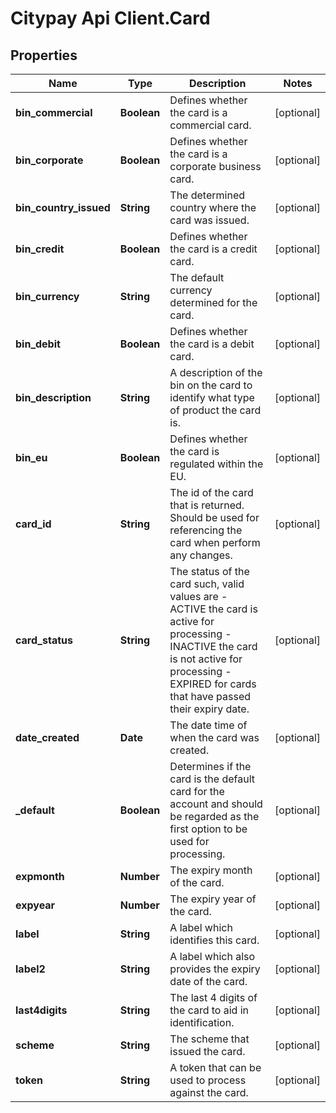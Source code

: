 # Citypay Api Client.Card

## Properties

Name | Type | Description | Notes
------------ | ------------- | ------------- | -------------
**bin_commercial** | **Boolean** | Defines whether the card is a commercial card. | [optional] 
**bin_corporate** | **Boolean** | Defines whether the card is a corporate business card. | [optional] 
**bin_country_issued** | **String** | The determined country where the card was issued. | [optional] 
**bin_credit** | **Boolean** | Defines whether the card is a credit card. | [optional] 
**bin_currency** | **String** | The default currency determined for the card. | [optional] 
**bin_debit** | **Boolean** | Defines whether the card is a debit card. | [optional] 
**bin_description** | **String** | A description of the bin on the card to identify what type of product the card is. | [optional] 
**bin_eu** | **Boolean** | Defines whether the card is regulated within the EU. | [optional] 
**card_id** | **String** | The id of the card that is returned. Should be used for referencing the card when perform any changes. | [optional] 
**card_status** | **String** | The status of the card such, valid values are  - ACTIVE the card is active for processing  - INACTIVE the card is not active for processing  - EXPIRED for cards that have passed their expiry date.  | [optional] 
**date_created** | **Date** | The date time of when the card was created. | [optional] 
**_default** | **Boolean** | Determines if the card is the default card for the account and should be regarded as the first option to be used for processing. | [optional] 
**expmonth** | **Number** | The expiry month of the card. | [optional] 
**expyear** | **Number** | The expiry year of the card. | [optional] 
**label** | **String** | A label which identifies this card. | [optional] 
**label2** | **String** | A label which also provides the expiry date of the card. | [optional] 
**last4digits** | **String** | The last 4 digits of the card to aid in identification. | [optional] 
**scheme** | **String** | The scheme that issued the card. | [optional] 
**token** | **String** | A token that can be used to process against the card. | [optional] 



